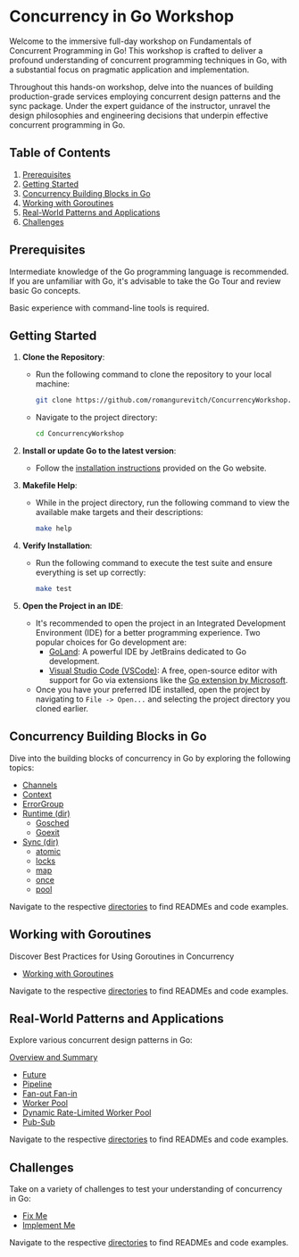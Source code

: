 # Concurrency in Go Workshop

Welcome to the immersive full-day workshop on Fundamentals of Concurrent Programming in Go!
This workshop is crafted to deliver a profound understanding of concurrent programming techniques in Go, with a
substantial focus on pragmatic application and implementation.

Throughout this hands-on workshop, delve into the nuances of building production-grade services employing concurrent
design patterns and the sync package.
Under the expert guidance of the instructor, unravel the design philosophies and engineering decisions that underpin
effective concurrent programming in Go.

## Table of Contents

1. [Prerequisites](#prerequisites)
2. [Getting Started](#Getting-Started)
3. [Concurrency Building Blocks in Go](#Concurrency-Building-Blocks-in-Go)
4. [Working with Goroutines](#Working-with-Goroutines)
5. [Real-World Patterns and Applications](#real-world-patterns-and-applications)
6. [Challenges](#challenges)

## Prerequisites

Intermediate knowledge of the Go programming language is recommended.
If you are unfamiliar with Go, it's advisable to take the Go Tour and review basic Go concepts.

Basic experience with command-line tools is required.

## Getting Started

1. **Clone the Repository**:
    - Run the following command to clone the repository to your local machine:
      ```bash
      git clone https://github.com/romangurevitch/ConcurrencyWorkshop.git
      ```
    - Navigate to the project directory:
      ```bash
      cd ConcurrencyWorkshop
      ```

2. **Install or update Go to the latest version**:
    - Follow the [installation instructions](https://golang.org/doc/install) provided on the Go website.

3. **Makefile Help**:
    - While in the project directory, run the following command to view the available make targets and their
      descriptions:
      ```bash
      make help
      ```

4. **Verify Installation**:
    - Run the following command to execute the test suite and ensure everything is set up correctly:
      ```bash
      make test
      ```
5. **Open the Project in an IDE**:
    - It's recommended to open the project in an Integrated Development Environment (IDE) for a better programming
      experience. Two popular choices for Go development are:
        - [GoLand](https://www.jetbrains.com/go/): A powerful IDE by JetBrains dedicated to Go development.
        - [Visual Studio Code (VSCode)](https://code.visualstudio.com/): A free, open-source editor with support for Go
          via extensions like
          the [Go extension by Microsoft](https://marketplace.visualstudio.com/items?itemName=golang.Go).
    - Once you have your preferred IDE installed, open the project by navigating to `File -> Open...` and selecting the
      project directory you cloned earlier.

## Concurrency Building Blocks in Go

Dive into the building blocks of concurrency in Go by exploring the following topics:

- [Channels](internal/buildingblocks/channel/README.md)
- [Context](internal/buildingblocks/context/README.md)
- [ErrorGroup](internal/buildingblocks/errgroup/README.md)
- [Runtime (dir)](internal/buildingblocks/runtime)
    - [Gosched](internal/buildingblocks/runtime/gosched/README.md)
    - [Goexit](internal/buildingblocks/runtime/goexit/README.md)
- [Sync (dir)](internal/buildingblocks/sync)
    - [atomic](internal/buildingblocks/sync/atomic/README.md)
    - [locks](internal/buildingblocks/sync/locks/README.md)
    - [map](internal/buildingblocks/sync/map/README.md)
    - [once](internal/buildingblocks/sync/once/README.md)
    - [pool](internal/buildingblocks/sync/pool/README.md)

Navigate to the respective [directories](internal/buildingblocks) to find READMEs and code examples.

## Working with Goroutines

Discover Best Practices for Using Goroutines in Concurrency

- [Working with Goroutines](internal/goroutine/README.md)

Navigate to the respective [directories](internal/goroutine) to find READMEs and code examples.

## Real-World Patterns and Applications

Explore various concurrent design patterns in Go:

[Overview and Summary](internal/pattern/README.md)

- [Future](internal/pattern/future/README.md)
- [Pipeline](internal/pattern/pipeline/README.md)
- [Fan-out Fan-in ](internal/pattern/fanoutin/README.md)
- [Worker Pool](internal/pattern/workerpool/README.md)
- [Dynamic Rate-Limited Worker Pool](internal/pattern/dynamic/README.md)
- [Pub-Sub](internal/pattern/pubsub/README.md)

Navigate to the respective [directories](internal/pattern) to find READMEs and code examples.

## Challenges

Take on a variety of challenges to test your understanding of concurrency in Go:

- [Fix Me](internal/challenge/fixme)
- [Implement Me](internal/challenge/implme)

Navigate to the respective [directories](internal/challenge) to find READMEs and code examples.

